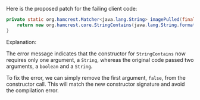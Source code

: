 Here is the proposed patch for the failing client code:

```java
private static org.hamcrest.Matcher<java.lang.String> imagePulled(final java.lang.String image) {
    return new org.hamcrest.core.StringContains(java.lang.String.format("Status: Downloaded newer image for %s", image));
}
```

Explanation:

The error message indicates that the constructor for `StringContains` now requires only one argument, a `String`, whereas the original code passed two arguments, a `boolean` and a `String`.

To fix the error, we can simply remove the first argument, `false`, from the constructor call. This will match the new constructor signature and avoid the compilation error.